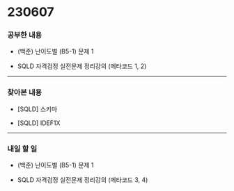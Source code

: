 # 230607

### 공부한 내용

- (백준) 난이도별 (B5-1) 문제 1

- SQLD 자격검정 실전문제 정리강의 (메타코드 1, 2)

---

### 찾아본 내용

- [SQLD] 스키마

- [SQLD] IDEF1X

---

### 내일 할 일

- (백준) 난이도별 (B5-1) 문제 1

- SQLD 자격검정 실전문제 정리강의 (메타코드 3, 4)
